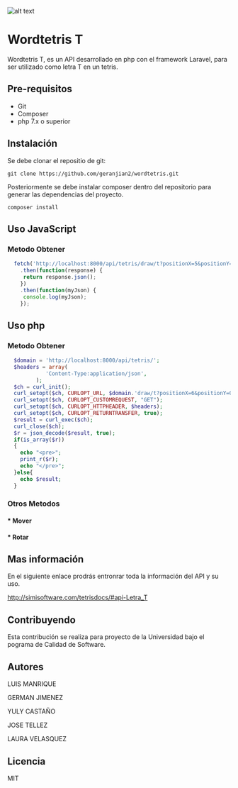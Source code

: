 ![alt text](https://i.blogs.es/d215a7/tetris-2/1366_2000.jpg) 

# Wordtetris T

Wordtetris T, es un API desarrollado en php con el framework Laravel, para ser utilizado como letra T en un tetris.

## Pre-requisitos

* Git
* Composer
* php 7.x o superior

## Instalación

Se debe clonar el repositio de git:

```git clone https://github.com/geranjian2/wordtetris.git```

Posteriormente se debe instalar composer dentro del repositorio para generar las dependencias del proyecto.

```composer install```

## Uso JavaScript 

### Metodo Obtener

```javascript
  fetch('http://localhost:8000/api/tetris/draw/t?positionX=5&positionY=0')
	.then(function(response) {
	 return response.json();
	})
	.then(function(myJson) {
	 console.log(myJson);
	});
```

## Uso php 

### Metodo Obtener

```php
  $domain = 'http://localhost:8000/api/tetris/';
  $headers = array(
			'Content-Type:application/json',
		 );
  $ch = curl_init();
  curl_setopt($ch, CURLOPT_URL, $domain.'draw/t?positionX=6&positionY=0');
  curl_setopt($ch, CURLOPT_CUSTOMREQUEST, "GET");
  curl_setopt($ch, CURLOPT_HTTPHEADER, $headers);
  curl_setopt($ch, CURLOPT_RETURNTRANSFER, true);
  $result = curl_exec($ch);
  curl_close($ch);
  $r = json_decode($result, true); 
  if(is_array($r))
  {
  	echo "<pre>";
  	print_r($r);
  	echo "</pre>";
  }else{
  	echo $result;
  }
```

### Otros Metodos

#### * Mover
#### * Rotar

## Mas información

En el siguiente enlace prodrás entronrar toda la información del API y su uso.

http://simisoftware.com/tetrisdocs/#api-Letra_T

## Contribuyendo

Esta contribución se realiza para proyecto de la Universidad bajo el pograma de Calidad de Software.

## Autores

LUIS MANRIQUE

GERMAN JIMENEZ

YULY CASTAÑO

JOSE TELLEZ

LAURA VELASQUEZ

## Licencia
MIT
